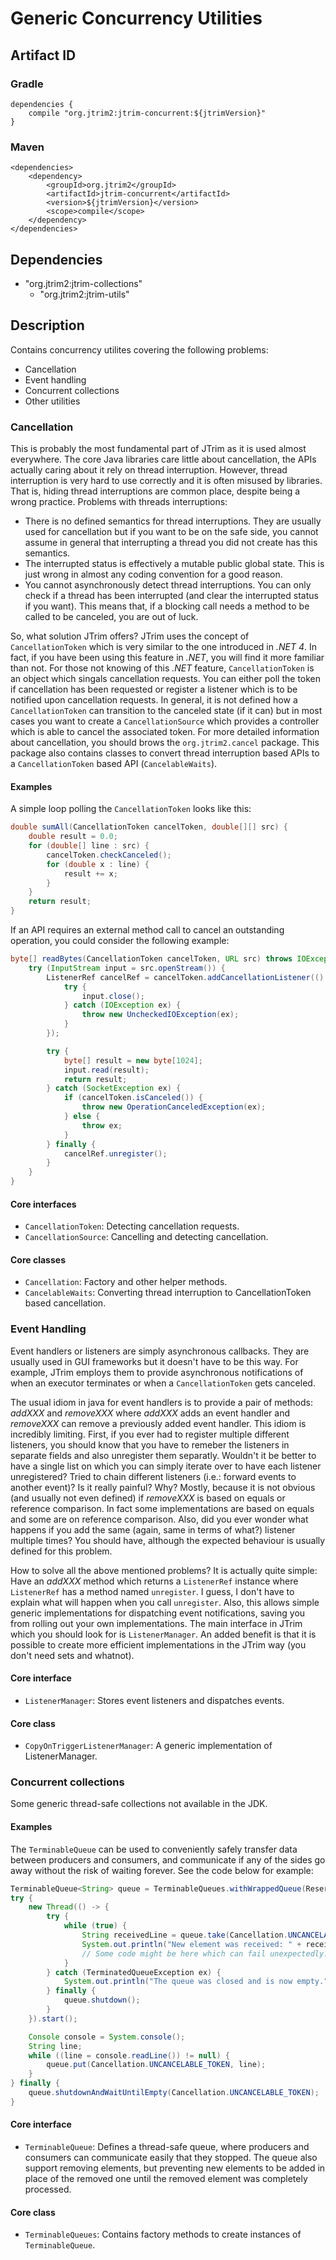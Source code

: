 Generic Concurrency Utilities
=============================

Artifact ID
-----------

### Gradle

    dependencies {
        compile "org.jtrim2:jtrim-concurrent:${jtrimVersion}"
    }

### Maven

    <dependencies>
        <dependency>
            <groupId>org.jtrim2</groupId>
            <artifactId>jtrim-concurrent</artifactId>
            <version>${jtrimVersion}</version>
            <scope>compile</scope>
        </dependency>
    </dependencies>


Dependencies
------------

- "org.jtrim2:jtrim-collections"
  - "org.jtrim2:jtrim-utils"


Description
-----------

Contains concurrency utilites covering the following problems:

- Cancellation
- Event handling
- Concurrent collections
- Other utilities

### Cancellation

This is probably the most fundamental part of JTrim as it is used almost
everywhere. The core Java libraries care little about cancellation, the APIs
actually caring about it rely on thread interruption. However, thread
interruption is very hard to use correctly and it is often misused by libraries.
That is, hiding thread interruptions are common place, despite being a wrong
practice. Problems with threads interruptions:

- There is no defined semantics for thread interruptions. They are usually used
  for cancellation but if you want to be on the safe side, you cannot assume in
  general that interrupting a thread you did not create has this semantics.
- The interrupted status is effectively a mutable public global state. This is
  just wrong in almost any coding convention for a good reason.
- You cannot asynchronously detect thread interruptions. You can only check if a
  thread has been interrupted (and clear the interrupted status if you want).
  This means that, if a blocking call needs a method to be called to be
  canceled, you are out of luck.

So, what solution JTrim offers? JTrim uses the concept of `CancellationToken`
which is very similar to the one introduced in *.NET 4*. In fact, if you have
been using this feature in *.NET*, you will find it more familiar than not. For
those not knowing of this *.NET* feature, `CancellationToken` is an object which
singals cancellation requests. You can either poll the token if cancellation has
been requested or register a listener which is to be notified upon cancellation
requests. In general, it is not defined how a `CancellationToken` can transition
to the canceled state (if it can) but in most cases you want to create a
`CancellationSource` which provides a controller which is able to cancel the
associated token. For more detailed information about cancellation, you should
brows the `org.jtrim2.cancel` package. This package also contains classes to
convert thread interruption based APIs to a `CancellationToken` based API
(`CancelableWaits`).

#### Examples

A simple loop polling the `CancellationToken` looks like this:

```java
double sumAll(CancellationToken cancelToken, double[][] src) {
    double result = 0.0;
    for (double[] line : src) {
        cancelToken.checkCanceled();
        for (double x : line) {
            result += x;
        }
    }
    return result;
}
```

If an API requires an external method call to cancel an outstanding operation,
you could consider the following example:

```java
byte[] readBytes(CancellationToken cancelToken, URL src) throws IOException {
    try (InputStream input = src.openStream()) {
        ListenerRef cancelRef = cancelToken.addCancellationListener(() -> {
            try {
                input.close();
            } catch (IOException ex) {
                throw new UncheckedIOException(ex);
            }
        });

        try {
            byte[] result = new byte[1024];
            input.read(result);
            return result;
        } catch (SocketException ex) {
            if (cancelToken.isCanceled()) {
                throw new OperationCanceledException(ex);
            } else {
                throw ex;
            }
        } finally {
            cancelRef.unregister();
        }
    }
}
```

#### Core interfaces

- `CancellationToken`: Detecting cancellation requests.
- `CancellationSource`: Cancelling and detecting cancellation.

#### Core classes

- `Cancellation`: Factory and other helper methods.
- `CancelableWaits`: Converting thread interruption to CancellationToken based
  cancellation.


### Event Handling

Event handlers or listeners are simply asynchronous callbacks. They are usually
used in GUI frameworks but it doesn't have to be this way. For example, JTrim
employs them to provide asynchronous notifications of when an executor
terminates or when a `CancellationToken` gets canceled.

The usual idiom in java for event handlers is to provide a pair of methods:
*addXXX* and *removeXXX* where *addXXX* adds an event handler and *removeXXX*
can remove a previously added event handler. This idiom is incredibly limiting.
First, if you ever had to register multiple different listeners, you should know
that you have to remeber the listeners in separate fields and also unregister
them separatly. Wouldn't it be better to have a single list on which you can
simply iterate over to have each listener unregistered? Tried to chain different
listeners (i.e.: forward events to another event)? Is it really painful? Why?
Mostly, because it is not obvious (and usually not even defined) if *removeXXX*
is based on equals or reference comparison. In fact some implementations are
based on equals and some are on reference comparison. Also, did you ever wonder
what happens if you add the same (again, same in terms of what?) listener
multiple times? You should have, although the expected behaviour is usually
defined for this problem.

How to solve all the above mentioned problems? It is actually quite simple:
Have an *addXXX* method which returns a `ListenerRef` instance where
`ListenerRef` has a method named `unregister`. I guess, I don't have to explain
what will happen when you call `unregister`. Also, this allows simple generic
implementations for dispatching event notifications, saving you from rolling out
your own implementations. The main interface in JTrim which you should look for
is `ListenerManager`. An added benefit is that it is possible to create more
efficient implementations in the JTrim way (you don't need sets and whatnot).

#### Core interface

- `ListenerManager`: Stores event listeners and dispatches events.

#### Core class

- `CopyOnTriggerListenerManager`: A generic implementation of ListenerManager.

### Concurrent collections

Some generic thread-safe collections not available in the JDK.

#### Examples

The `TerminableQueue` can be used to conveniently safely transfer data between producers and consumers, and
communicate if any of the sides go away without the risk of waiting forever. See the code below for example:

```java
TerminableQueue<String> queue = TerminableQueues.withWrappedQueue(ReservablePollingQueues.createFifoQueue(10));
try {
    new Thread(() -> {
        try {
            while (true) {
                String receivedLine = queue.take(Cancellation.UNCANCELABLE_TOKEN);
                System.out.println("New element was received: " + receivedLine);
                // Some code might be here which can fail unexpectedly.
            }
        } catch (TerminatedQueueException ex) {
            System.out.println("The queue was closed and is now empty.");
        } finally {
            queue.shutdown();
        }
    }).start();

    Console console = System.console();
    String line;
    while ((line = console.readLine()) != null) {
        queue.put(Cancellation.UNCANCELABLE_TOKEN, line);
    }
} finally {
    queue.shutdownAndWaitUntilEmpty(Cancellation.UNCANCELABLE_TOKEN);
}
```

#### Core interface

- `TerminableQueue`: Defines a thread-safe queue, where producers and consumers can communicate easily
  that they stopped. The queue also support removing elements, but preventing new elements to be added
  in place of the removed one until the removed element was completely processed.

#### Core class

- `TerminableQueues`: Contains factory methods to create instances of `TerminableQueue`.
